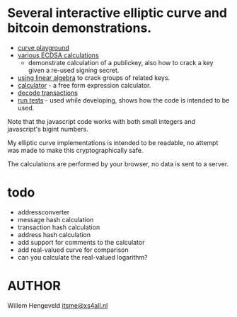 # Several interactive elliptic curve and bitcoin demonstrations.

 * [curve playground](https://rawcdn.githack.com/nlitsme/bitcoinexplainer/743e80f98088f85ff696c30e1d47d1bd415101ac/curve.html)
 * [various ECDSA calculations](https://rawcdn.githack.com/nlitsme/bitcoinexplainer/743e80f98088f85ff696c30e1d47d1bd415101ac/ecdsacrack.html)
    * demonstrate calculation of a publickey, also how to crack a key given a re-used signing secret.
 * [using linear algebra](https://rawcdn.githack.com/nlitsme/bitcoinexplainer/743e80f98088f85ff696c30e1d47d1bd415101ac/linearequations.html) to crack groups of related keys.
 * [calculator](https://rawcdn.githack.com/nlitsme/bitcoinexplainer/743e80f98088f85ff696c30e1d47d1bd415101ac/calculator.html) - a free form expression calculator.
 * [decode transactions](https://rawcdn.githack.com/nlitsme/bitcoinexplainer/743e80f98088f85ff696c30e1d47d1bd415101ac/transaction.html)
 * [run tests](https://rawcdn.githack.com/nlitsme/bitcoinexplainer/743e80f98088f85ff696c30e1d47d1bd415101ac/unittest.html) - used while developing, shows how the code is intended to be used.


Note that the javascript code works with both small integers and javascript's bigint numbers.

My elliptic curve implementations is intended to be readable, no attempt was made to make this
cryptographically safe.

The calculations are performed by your browser, no data is sent to a server.


# todo

 * addressconverter
 * message hash calculation
 * transaction hash calculation
 * address hash calculation
 * add support for comments to the calculator
 * add real-valued curve for comparison
 * can you calculate the real-valued logarithm?

# AUTHOR

Willem Hengeveld <itsme@xs4all.nl>

